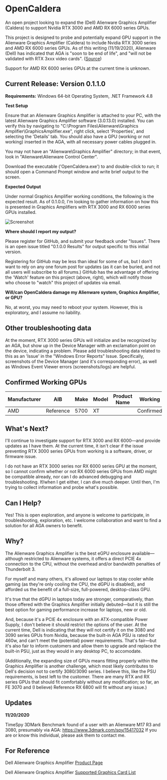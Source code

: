 # OpenCaldera
An open project looking to expand the (Dell) Alienware Graphics Amplifier (Caldera) to support Nvidia RTX 3000 and AMD RX 6000 series GPUs.

This project is designed to probe and potentially expand GPU support in the Alienware Graphics Amplifier (Caldera) to include Nvidia RTX 3000 series and AMD RX 6000 series GPUs.
As of this writing (11/19/2020), Alienware (Dell) has indicated that AGA is "soon to be end of life", and "will not be validated with RTX 3xxx video cards". 
([Source](https://www.dell.com/community/Alienware/AGA-Alienware-Graphic-Amplifier-FAQ/td-p/7243433))

Support for AMD RX 6000 series GPUs at the current time is unknown.

## Current Release: Version 0.1.1.0

**Requirements:** Windows 64-bit Operating System, .NET Framework 4.8

**Test Setup**

Ensure that an Alienware Graphics Amplifier is attached to your PC, with the latest Alienware Graphics Amplifier software (3.0.13.0) installed. You can verify this by navigating to "C:\Program Files\Alienware\Graphics Amplifier\GraphicsAmplifier.exe", right click, select 'Properties', and selecting the 'Details' tab. You should also have a GPU (working or not working) inserted in the AGA, with all necessary power cables plugged in.

You may not have an "Alienware\Graphics Amplifier" directory; in that event, look in "Alienware\Alienware Control Center".

Download the executable ('OpenCaldera.exe') to and double-click to run; it should open a Command Prompt window and write brief output to the screen.

**Expected Output**

Under normal Graphics Amplifier working conditions, the following is the expected result. As of 0.1.0.0, I'm looking to gather information on how this is presented in Graphics Amplifiers with RTX 3000 and RX 6000 series GPUs installed.

![Screenshot](https://github.com/Shidell/OpenCaldera/blob/master/OpenCaldera/Resources/Screenshots/0.1.0.0/OpenCaldera.png)

**Where should I report my output?**

Please register for GitHub, and submit your feedback under "Issues". There is an open issue titled "0.1.0.0 Results" for output specific to this initial version.

Registering for GitHub may be less than ideal for some of us, but I don't want to rely on any one forum post for updates (as it can be buried, and not all users will subscribe to all forums.) GitHub has the advantage of offering the 'Watch' feature on this project (above, right), which will notify those who choose to "watch" this project of updates via email.

**Will/can OpenCaldera damage my Alienware system, Graphics Amplifier, or GPU?**

No, at worst, you may need to reboot your system. However, this is exploratory, and I assume no liability.

## Other troubleshooting data

At the moment, RTX 3000 series GPUs will initialize and be recognized by an AGA, but show up in the Device Manager with an exclamation point on the device, indicating a problem. Please add troubleshooting data related to this as an 'Issue' in the "Windows Error Reports" Issue. Specifically, screenshots of the Device Manager (and it's corresponding error), as well as Windows Event Viewer errors (screenshots/logs) are helpful.

## Confirmed Working GPUs

| Manufacturer | AIB | Make | Model | Product Name | Working |
| --- | --- | --- | --- | --- | --- |
AMD | Reference | 5700 | XT | | Confirmed 

## What's Next?

I'll continue to investigate support for RTX 3000 and RX 6000—and provide updates as I have them. At the current time, it isn't clear if the issue preventing RTX 3000 series GPUs from working is a software, driver, or firmware issue. 

I do not have an RTX 3000 series nor RX 6000 series GPU at the moment, so I cannot confirm whether or not RX 6000 series GPUs from AMD might be compatible already, nor can I do advanced debugging and troubleshooting. If/when I get either, I can dive much deeper. Until then, I'm trying to collect information and probe what's possible.

## Can I Help?

Yes! This is open exploration, and anyone is welcome to participate, in troubleshooting, exploration, etc. I welcome collaboration and want to find a solution for all AGA owners to benefit.

## Why?

The Alienware Graphics Amplifier is the best eGPU enclosure available—although restricted to Alienware systems, it offers a direct PCIE 4x connection to the CPU, without the overhead and/or bandwidth penalties of Thunderbolt 3.

For myself and many others, it's allowed our laptops to stay cooler while gaming (as they're only cooling the CPU, the dGPU is disabled), and afforded us the benefit of a full-size, full-powered, desktop-class GPU.

It's true that the dGPU in laptops today are stronger, comparatively, than those offered with the Graphics Amplifier initially debuted—but it is still the best option for gaming performance increase for laptops, new or old.

And, because it's a PCIE 4x enclosure with an ATX-compatible Power Supply, I don't believe it should restrict the options of the user. At the current time, Dell is indicating that they will not certify it on the 3080 and 3090 series GPUs from Nvidia, because the built-in AGA PSU is rated for 460w, and can't meet the (potential) power requirements. That's fair—but it's also fair to inform customers and allow them to upgrade and replace the built-in PSU, just as they would in any desktop PC, to accomodate.

(Additionally, the expanding size of GPUs means fitting properly within the Graphics Amplifier is another challenge, which most likely contributes to Dell's decision not to certify 3080/3090 series. I believe this, like the PSU requirements, is best left to the customer. There are many RTX and RX series GPUs that should fit comfortably without any modification; so far, an FE 3070 and (I believe) Reference RX 6800 will fit without any issue.)

## Updates

**11/20/2020**

TimeSpy 3DMark Benchmark found of a user with an Alienware M17 R3 and 3080, presumably via AGA: https://www.3dmark.com/spy/15417032
If you are or know this individual, please ask them to contact me.

## For Reference

Dell Alienware Graphics Amplifier [Product Page](https://www.dell.com/en-us/shop/alienware-graphics-amplifier/apd/452-bcfe/gaming)

Dell Alienware Graphics Amplifier [Supported Graphics Card List](https://www.dell.com/support/article/en-us/sln300946/alienware-graphics-amplifier-supported-graphics-card-list?lang=en)
